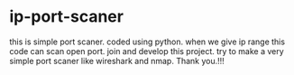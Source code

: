 # ip-port-scaner
this is simple port scaner. coded using python.
when we give ip range this code can scan open port. 
join and develop this project. try to make a very simple port scaner like wireshark and nmap. 
Thank you.!!!
